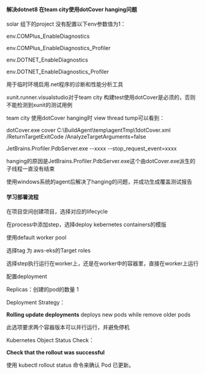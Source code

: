 #### 解决dotnet8 在team city使用dotCover hanging问题

solar 组下的project 没有配置以下env参数值为1：

env.COMPlus_EnableDiagnostics

env.COMPlus_EnableDiagnostics_Profiler

env.DOTNET_EnableDiagnostics

env.DOTNET_EnableDiagnostics_Profiler

用于临时环境启用.net程序的诊断和性能分析工具



xunit.runner.visualstudio对于team city 构建test使用dotCover是必须的，否则不能检测到xunit的测试用例



team city 使用dotCover hanging时 view thread tump可以看到：

dotCover.exe cover C:\BuildAgent\temp\agentTmp\1dotCover.xml /ReturnTargetExitCode /AnalyzeTargetArguments=false

JetBrains.Profiler.PdbServer.exe --xxxx --stop_request_event=xxxx

hanging的原因是JetBrains.Profiler.PdbServer.exe这个由dotCover.exe派生的子线程一直没有结束

使用windows系统的agent后解决了hanging的问题，并成功生成覆盖测试报告



#### 学习部署流程

在项目空间创建项目，选择对应的lifecycle

在process中添加step，选择deploy kebernetes containers的模版

使用default worker pool

选择tag 为 aws-eks的Target roles

选择step执行运行在worker上，还是在worker中的容器里，直接在worker上运行

配置deployment

Replicas：创建的pod的数量 1

Deployment Strategy：

**Rolling update deployments** deploys new pods while remove older pods

此选项要求两个容器版本可以并行运行，并避免停机

Kubernetes Object Status Check：

**Check that the rollout was successful**

使用 kubectl rollout status 命令来确认 Pod 已更新。